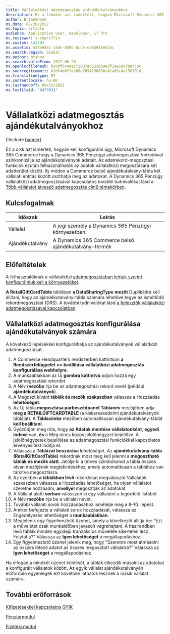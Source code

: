 ```yaml
---
title: Vállalatközi adatmegosztás ajándékutalványokhoz
description: Ez a témakör azt ismerteti, hogyan Microsoft Dynamics 365 Commerce kell konfigurálni a Dynamics 365 Pénzügyi adatmegosztási funkció használatát az adatterületek között az ajándékutalvány-adatok szinkronizálására.
author: BrianShook
ms.date: 08/26/2022
ms.topic: article
audience: Application User, Developer, IT Pro
ms.reviewer: v-chgriffin
ms.custom: 141393
ms.assetid: e23e944c-15de-459d-bcc5-ea03615ebf4c
ms.search.region: Global
ms.author: brshoo
ms.search.validFrom: 2022-06-20
ms.openlocfilehash: bc0df6c4aac72907e8523069e3f1ae100780dc3c
ms.sourcegitcommit: b1df4db7facb5e7094138836c41a65c4a158f01d
ms.translationtype: MT
ms.contentlocale: hu-HU
ms.lasthandoff: 09/13/2022
ms.locfileid: "9473931"
---
```

# <a name="cross-company-data-sharing-for-gift-cards"></a>Vállalatközi adatmegosztás ajándékutalványokhoz

[!include [banner](../includes/banner.md)]

Ez a cikk azt ismerteti, hogyan kell konfigurálni úgy, Microsoft Dynamics 365 Commerce hogy a Dynamics 365 Pénzügyi adatmegosztási funkcióival szinkronizálja az ajándékutalványok adatait. Az adatrekord-megosztási funkciók ezután felhasználhatók az adatok vállalatközi megosztására két adatterület között. Ily módon a Commerce belső ajándékutalvány-tábla két vállalati entitás között oszthatja meg az adatokat. A Dynamics 365 Pénzügy vállalatközi adatmegosztásával kapcsolatos további tudnivalókat lásd a [Több vállalatot átvesző adatmegosztás című témakörben](/dynamics365/fin-ops-core/dev-itpro/sysadmin/cross-company-data-sharing).

## <a name="key-terms"></a>Kulcsfogalmak

| Időszak | Leírás |
|---|---|
| Vállalat | A jogi személy a Dynamics 365 Pénzügyi környezetben. |
| Ajándékutalvány | A Dynamics 365 Commerce belső ajándékutalvány-termék |

## <a name="prerequisites"></a>Előfeltételek

A felhasználóknak a vállalatközi [adatmegosztásban leírtak szerint konfigurálniuk kell a környezetüket](/dynamics365/fin-ops-core/dev-itpro/sysadmin/cross-company-data-sharing).

**A RetailGiftCardTable** táblában **a DataSharingType** **mezőt** Duplikáltra kell állítani, hogy az ajándékutalvány-tábla számára lehetővé tegye az ismétlődő rekordmegosztást (DRS). A további tudnivalókat lásd [a fejlesztők vállalatközi adatmegosztásával kapcsolatban](/dynamics365/fin-ops-core/dev-itpro/sysadmin/drs-srs-dev).

## <a name="configure-cross-company-data-sharing-for-gift-cards"></a>Vállalatközi adatmegosztás konfigurálása ajándékutalványok számára

A következő lépésekkel konfigurálhatja az ajándékutalványok vállalatközi adatmegosztását.

1. A Commerce Headquarters rendszerben kattintson **a Rendszerfelügyelet \>\> beállítása vállalatközi adatmegosztás konfigurálása webhelyre**.
1. A munkaablakban az Új **gombra kattintva** adjon hozzá egy adatmegosztási rekordot.
1. A Név **mezőbe** írja be az adatmegosztási rekord nevét (például **ajándékutalványok**).
1. A Megoszt kívánt **táblák és mezők szakaszban** válassza a Hozzáadás **lehetőséget**.
1. Az Új tábla **megosztása párbeszédpanel** **Táblanév** mezőjében adja **meg a RETAILGIFTCARDTABLE** (a kiskereskedelmi ajándékutalványok tábláját). A **Táblacímke** mezőben automatikusan ajándékutalvány-táblát **kell beállítani**.
1. Győződjön meg róla, hogy **az Adatok mentése vállalatonként**, **egyedi indexe** van, **és** a Még nincs közös jelölőnégyzet bejelölve. A jelölőnégyzetek bejelölése az adatmegosztási funkciókkal kapcsolatos érvényesítést indítja el.
1. Válassza a **Táblázat beszúrása** lehetőséget. Az **ajándékutalvány-tábla (RetailGiftCardTable)** rekordnak most meg kell jelenni a **megosztható táblák és mezők alatt**. Jelölje ki a tetves szimbólumot a tábla összes olyan mezőjének megtekintéséhez, amely automatikusan a táblához van társítva megosztásra.
1. Az ezekben **a táblákban lévő** rekordokat megválasztó Vállalatok szakaszban válassza a Hozzáadás lehetőséget, ha olyan vállalatot szeretne hozzáadni, **amellyel** megosztják az adatokat.
1. A Vállalat alatti **sorban** válasszon ki egy vállalatot a legördülő listából.
1. A Név **mezőbe** írja be a vállalat nevét.
1. További vállalati sorok hozzáadásához ismételje meg a 8–10. lépést.
1. Amikor befejezte a vállalati sorok hozzáadását, válassza az Engedélyezés lehetőséget a **munkaablakban**.
1. Megjelenik egy figyelmeztető üzenet, amely a következőt állítja be: "Ezt a műveletet csak munkaidőben javasolt végrehajtani. A házirendben lévő táblák minden egyidejű tranzakciós művelete sikertelen lesz. Folytatja?" Válassza az **Igen lehetőséget** a megállapodáshoz.
1. Egy figyelmeztető üzenet jelenik meg, hogy "Szeretné most átmásolni az összes létező adatot az összes megosztott vállalatra?" Válassza az **Igen lehetőséget** a megállapodáshoz.

Ha elfogadja mindkét üzenet küldését, a táblák elkezdik másolni az adatokat a konfigurált vállalatok között. Az egyik vállalat ajándékutalványán előforduló egyenlegek ezt követően láthatók lesznek a másik vállalat számára.

## <a name="additional-resources"></a>További erőforrások

[Kifizetésekkel kapcsolatos GYIK](payments-retail.md)

[Pénztármodul](../add-checkout-module.md)

[Fizetési modul](../payment-module.md)
